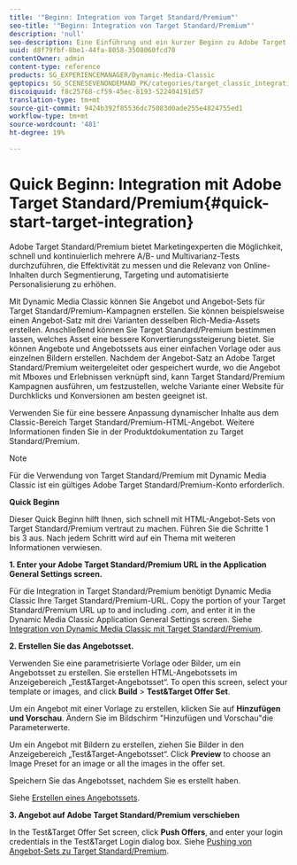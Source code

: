 ```yaml
---
title: '"Beginn: Integration von Target Standard/Premium"'
seo-title: '"Beginn: Integration von Target Standard/Premium"'
description: 'null'
seo-description: Eine Einführung und ein kurzer Beginn zu Adobe Target Standard/Premium, mit dem Sie sich schnell mit den Integrationstechniken von Target Standard/Premium vertraut machen können.
uuid: d8f79fbf-8be1-44fa-8058-3508060fcd70
contentOwner: admin
content-type: reference
products: SG_EXPERIENCEMANAGER/Dynamic-Media-Classic
geptopics: SG_SCENESEVENONDEMAND_PK/categories/target_classic_integration
discoiquuid: f8c25768-cf59-45ec-8193-522404191d57
translation-type: tm+mt
source-git-commit: 9424b392f85536dc75083d0ade255e4824755ed1
workflow-type: tm+mt
source-wordcount: '481'
ht-degree: 19%

---
```



# Quick Beginn: Integration mit Adobe Target Standard/Premium{#quick-start-target-integration}

Adobe Target Standard/Premium bietet Marketingexperten die Möglichkeit, schnell und kontinuierlich mehrere A/B- und Multivarianz-Tests durchzuführen, die Effektivität zu messen und die Relevanz von Online-Inhalten durch Segmentierung, Targeting und automatisierte Personalisierung zu erhöhen.

Mit Dynamic Media Classic können Sie Angebot und Angebot-Sets für Target Standard/Premium-Kampagnen erstellen. Sie können beispielsweise einen Angebot-Satz mit drei Varianten desselben Rich-Media-Assets erstellen. Anschließend können Sie Target Standard/Premium bestimmen lassen, welches Asset eine bessere Konvertierungssteigerung bietet. Sie können Angebote und Angebotssets aus einer einfachen Vorlage oder aus einzelnen Bildern erstellen. Nachdem der Angebot-Satz an Adobe Target Standard/Premium weitergeleitet oder gespeichert wurde, wo die Angebot mit Mboxes und Erlebnissen verknüpft sind, kann Target Standard/Premium Kampagnen ausführen, um festzustellen, welche Variante einer Website für Durchklicks und Konversionen am besten geeignet ist.

Verwenden Sie für eine bessere Anpassung dynamischer Inhalte aus dem Classic-Bereich Target Standard/Premium-HTML-Angebot. Weitere Informationen finden Sie in der Produktdokumentation zu Target Standard/Premium.

>[!NOTE]
>
>Für die Verwendung von Target Standard/Premium mit Dynamic Media Classic ist ein gültiges Adobe Target Standard/Premium-Konto erforderlich.

**Quick Beginn**

Dieser Quick Beginn hilft Ihnen, sich schnell mit HTML-Angebot-Sets von Target Standard/Premium vertraut zu machen. Führen Sie die Schritte 1 bis 3 aus. Nach jedem Schritt wird auf ein Thema mit weiteren Informationen verwiesen.

**1. Enter your Adobe Target Standard/Premium URL in the Application General Settings screen.**

Für die Integration in Target Standard/Premium benötigt Dynamic Media Classic Ihre Target Standard/Premium-URL. Copy the portion of your Target Standard/Premium URL up to and including *.com*, and enter it in the Dynamic Media Classic Application General Settings screen. Siehe [Integration von Dynamic Media Classic mit Target Standard/Premium](integrating-dmc-with-target.md#integrating-dmc-with-target).

**2. Erstellen Sie das Angebotsset.**

Verwenden Sie eine parametrisierte Vorlage oder Bilder, um ein Angebotsset zu erstellen. Sie erstellen HTML-Angebotssets im Anzeigebereich „Test&amp;Target-Angebotsset“. To open this screen, select your template or images, and click **Build** > **Test&amp;Target Offer Set**.

Um ein Angebot mit einer Vorlage zu erstellen, klicken Sie auf **Hinzufügen und Vorschau**. Ändern Sie im Bildschirm &quot;Hinzufügen und Vorschau&quot;die Parameterwerte.

Um ein Angebot mit Bildern zu erstellen, ziehen Sie Bilder in den Anzeigebereich „Test&amp;Target-Angebotsset“. Click **Preview** to choose an Image Preset for an image or all the images in the offer set.

Speichern Sie das Angebotsset, nachdem Sie es erstellt haben. 

Siehe [Erstellen eines Angebotssets](creating-offer-set.md#creating_an_offer_set).

**3. Angebot auf Adobe Target Standard/Premium verschieben**

In the Test&amp;Target Offer Set screen, click **Push Offers**, and enter your login credentials in the Test&amp;Target Login dialog box. Siehe [Pushing von Angebot-Sets zu Target Standard/Premium](pushing-offer-sets-target.md#pushing_offer_sets_to_target).
